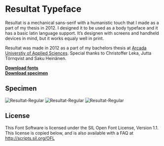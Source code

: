 # Resultat Typeface

Resultat is a mechanical sans-serif with a humanistic touch that I made as a part of my thesis in 2012. I designed it to be used as a body typeface and it has a basic latin language support. It’s designen with screens and handheld devices in mind, but it works equaly well in print.

Resultat was made in 2012 as a part of my bachelors thesis at [Arcada Universtiy of Applied Sciences](http://arcada.fi/). Special thanks to Christoffer Leka, Jutta Törnqvist and Saku Heinänen.

**[Download fonts](https://github.com/mlindholm/resultat/archive/master.zip)**  
**[Download specimen](https://github.com/mlindholm/resultat/raw/master/documentation/Resultat-Specimen.pdf)**

## Specimen

![Resultat-Regular](http://mathiaslindholm.com/img/work/resultat_01.png)
![Resultat-Regular](http://mathiaslindholm.com/img/work/resultat_02.png)
![Resultat-Regular](http://mathiaslindholm.com/img/work/resultat_03.png)

## License

This Font Software is licensed under the SIL Open Font License, Version 1.1. 
This license is copied below, and is also available with a FAQ at 
http://scripts.sil.org/OFL
